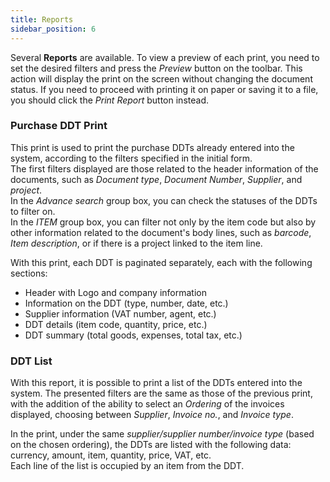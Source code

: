 ```yaml
---
title: Reports
sidebar_position: 6
---
```


Several **Reports** are available. To view a preview of each print, you need to set the desired filters and press the *Preview* button on the toolbar. This action will display the print on the screen without changing the document status. If you need to proceed with printing it on paper or saving it to a file, you should click the *Print Report* button instead.

### Purchase DDT Print 

This print is used to print the purchase DDTs already entered into the system, according to the filters specified in the initial form.   
The first filters displayed are those related to the header information of the documents, such as *Document type*, *Document Number*, *Supplier*, and *project*.    
In the *Advance search* group box, you can check the statuses of the DDTs to filter on.    
In the *ITEM* group box, you can filter not only by the item code but also by other information related to the document's body lines, such as *barcode*, *Item description*, or if there is a project linked to the item line.    

With this print, each DDT is paginated separately, each with the following sections:
- Header with Logo and company information
- Information on the DDT (type, number, date, etc.)
- Supplier information (VAT number, agent, etc.)
- DDT details (item code, quantity, price, etc.)
- DDT summary (total goods, expenses, total tax, etc.)


### DDT List 

With this report, it is possible to print a list of the DDTs entered into the system. The presented filters are the same as those of the previous print, with the addition of the ability to select an *Ordering* of the invoices displayed, choosing between *Supplier*, *Invoice no.*, and *Invoice type*.    

In the print, under the same *supplier/supplier number/invoice type* (based on the chosen ordering), the DDTs are listed with the following data: currency, amount, item, quantity, price, VAT, etc.      
Each line of the list is occupied by an item from the DDT.